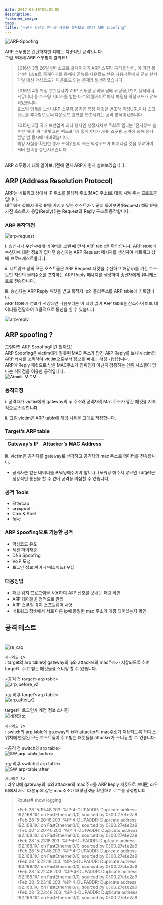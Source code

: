 ```yaml
---
date: 2017-08-18T00:01:00
description: 
featured_image: 
tags: 
title: "누군가 당신의 인터넷 사용을 훔쳐보고 있다? ARP Spoofing"
---
```


![ARP-Spoofing](https://github.com/user-attachments/assets/c1700da8-ddde-4a97-bc88-d16769939bbf)

ARP 스푸핑은 간단하지만 피해는 치명적인 공격입니다.<br>
그럼 도대체 ARP 스푸핑이 뭘까요?

> 2016년 3월 26일 반디소프트 홈페이지가 ARP 스푸핑 공격을 받아, 이 기간 동안 반디소프트 홈페이지를 통해서 꿀뷰를 다운로드 받은 사용자들에게 꿀뷰 설치 파일 대신 악성코드가 다운로드 되는 문제가 발생하였습니다.<br>
>
> 2016년 4월 특정 호스팅사가 ARP 스푸핑 공격을 당해 쇼핑몰, P2P, 날씨배너, 커뮤니티 등 호스팅 서비스를 받는 다수의 웹사이트에서 파밍용 악성코드가 유포되었습니다.<br>
> 호스팅 업체를 노린 ARP 스푸핑 공격은 특정 패킷을 변조해 악성URL이나 스크립트를 추가함으로써 다운로드 링크를 변조시키는 공격 방식이었습니다.<br>
>
> 2015년 3월 국내 보안업계 최대 행사인 행정자치부 주최로 열리는 '전자정부 솔루션 페어' 와 '세계 보안 엑스포' 의 홈페이지가 ARP 스푸핑 공격에 당해 행사 전날 밤 동시에 마비됐습니다.<br>
> 해킹 사실을 확인한 행사 조직위원회 측은 악성코드가 퍼져나갈 것을 우려하여 서버 접속을 중단시켰습니다.

<br>ARP 스푸핑에 대해 알아보기전에 먼저 ARP가 뭔지 살펴보겠습니다.

## ARP (Address Resolution Protocol)
ARP는 네트워크 상에서 IP 주소를 물리적 주소(MAC 주소)로 대응 시켜 주는 프로토콜입니다.<br>
네트워크 상에서 특정 IP를 가지고 있는 호스트가 누군지 물어보면(Request) 해당 IP를 가진 호스트가 응답(Reply)하는 Request와 Reply 구조로 동작합니다.<br>

### ARP 동작과정<br>
![arp-request](https://github.com/user-attachments/assets/0e4b777d-2fa3-484d-b969-47d758796f2e)<br>

ⅰ. 송신자가 수신자에게 데이터를 보낼 때 먼저 ARP table을 확인합니다.
ARP table에 수신자에 대한 정보가 없다면 송신자는 ARP Request 메시지를 생성하여 네트워크 상에 브로드캐스트합니다.

ⅱ. 네트워크 상의 모든 호스트들은 ARP Request 패킷을 수신하고 해당 ip를 가진 호스트만 자신의 물리주소를 포함하는 ARP Reply 메시지를 생성하여 송신자에게 유니캐스트로 전송합니다.

ⅲ. 송신자는 ARP Reply 패킷을 받고 목적지 ip와 물리주소를 ARP table에 기록합니다.<br>
ARP table에 정보가 저장되면 다음부터는 이 과정 없이 ARP table을 참조하여 바로 데이터를 전달하여 효율적으로 통신을 할 수 있습니다.

![arp-reply](https://github.com/user-attachments/assets/e54c6989-c84d-4710-9fba-e69f35c2d120)

## ARP spoofing ?

그렇다면 ARP Spoofing이란 뭘까요?<br>
ARP Spoofing은 victim에게 잘못된 MAC 주소가 담긴 ARP Reply를 보내 victim의 ARP 캐시를 조작하여 victim으로부터 정보를 빼내는 해킹 기법입니다.<br>
ARP에 Reply 패킷으로 받은 MAC주소가 진짜인지 아닌지 검증하는 인증 시스템이 없다는 취약점을 이용한 공격입니다.<br>
![Attack-MITM](https://github.com/user-attachments/assets/de2a1bdd-8a96-48ef-99ba-0c63b22336f1)

### 동작과정

i. 공격자가 victim에게 gateway의 ip 주소와 공격자의 Mac 주소가 담긴 패킷을 지속적으로 전송합니다.

ⅱ. 그럼 victim은 ARP table에 해당 내용을 그대로 저장합니다.
### Target’s ARP table

| Gateway’s IP      | Attacker’s MAC Address |
|--------------------|-------------------------|

ⅲ. victim은 공격자를 gateway로 생각하고 공격자의 mac 주소로 데이터를 전송합니다.<br>
* 공격자는 받은 데이터를 포워딩해주어야 합니다. (포워딩 해주지 않으면 Target은 정상적인 통신을 할 수 없어 공격을 의심할 수 있습니다)

### 공격 Tools
- Ettercap
- arpspoof
- Cain & Abel
- fake

### ARP Spoofing으로 가능한 공격
- 악성코드 유포
- 세션 하이재킹
- DNS Spoofing
- VoIP 도청
- 로그인 정보(아이디/패스워드) 수집

### 대응방법
- 패킷 감지 프로그램을 사용하여 ARP 신호를 보내는 패킷 확인
- ARP 테이블을 정적으로 관리
- ARP 스푸핑 감지 소프트웨어 사용
- 네트워크 장비에서 서로 다른 ip에 동일한 mac 주소가 매핑 되어있는지 확인


## 공격 테스트<br><br>
![re_cap](https://github.com/user-attachments/assets/6ca7e9de-b559-462e-9696-721857259700)

`시나리오 1`><br>
: target의 arp table에 gateway의 ip와 attacker의 mac주소가 저장되도록 하여 target이 주고 받는 패킷들을 스니핑 할 수 있습니다.

<공격 전 target’s arp table><br>
![arp_before_v2](https://github.com/user-attachments/assets/3996d878-82c9-4fbd-a855-8b61d12af1f3)

<공격 후 target’s arp table><br>
![arp_after_v2](https://github.com/user-attachments/assets/2f0075be-e96b-4333-a43b-0c0fc65a4a9e)

target이 로그인시 계정 정보 스니핑<br>
![계정정보](https://github.com/user-attachments/assets/e06da358-76a7-4467-bb84-df28884082f3)

`시나리오 2`><br>
: switch의 arp table에 gateway의 ip와 attacker의 mac주소가 저장되도록 하여 스위치에 연결된 모든 호스트들이 주고받는 패킷들을 attacker가 스니핑 할 수 있습니다.

<공격 전 switch의 arp table><br>
![SW_arp-table_before](https://github.com/user-attachments/assets/fe82acfd-6c65-4fd2-aeec-770671987b1a)

<공격 후 switch의 arp table><br>
![SW_arp-table_after](https://github.com/user-attachments/assets/23945841-c391-439a-9108-539bbb8d88d1)

`시나리오 3`><br>
: 라우터에 gateway의 ip와 attacker의 mac주소를 ARP Reply 패킷으로 보내면 라우터에서 서로 다른 ip에 같은 mac주소가 매핑된것을 확인하고 로그를 생성합니다.

> Router# show logging
>
> *Feb 28 15:19:48.203: %IP-4-DUPADDR: Duplicate address 192.168.10.1 on FastEthernet0/0, sourced by 0800.27ef.e2a9<br>
> *Feb 28 15:20:18.203: %IP-4-DUPADDR: Duplicate address 192.168.10.1 on FastEthernet0/0, sourced by 0800.27ef.e2a9<br>
> *Feb 28 15:20:48.203: %IP-4-DUPADDR: Duplicate address 192.168.10.1 on FastEthernet0/0, sourced by 0800.27ef.e2a9<br>
> *Feb 28 15:21:18.203: %IP-4-DUPADDR: Duplicate address 192.168.10.1 on FastEthernet0/0, sourced by 0800.27ef.e2a9<br>
> *Feb 28 15:21:48.203: %IP-4-DUPADDR: Duplicate address 192.168.10.1 on FastEthernet0/0, sourced by 0800.27ef.e2a9<br>
> *Feb 28 15:22:18.203: %IP-4-DUPADDR: Duplicate address 192.168.10.1 on FastEthernet0/0, sourced by 0800.27ef.e2a9<br>
> *Feb 28 15:22:48.203: %IP-4-DUPADDR: Duplicate address 192.168.10.1 on FastEthernet0/0, sourced by 0800.27ef.e2a9<br>
> *Feb 28 15:23:18.203: %IP-4-DUPADDR: Duplicate address 192.168.10.1 on FastEthernet0/0, sourced by 0800.27ef.e2a9<br>
> *Feb 28 15:23:48.203: %IP-4-DUPADDR: Duplicate address 192.168.10.1 on FastEthernet0/0, sourced by 0800.27ef.e2a9<br>







